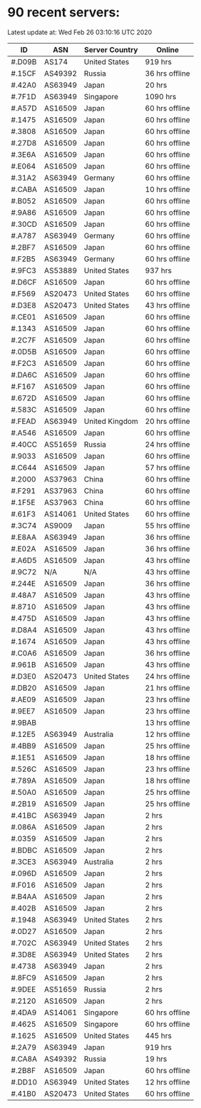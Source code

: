 # 90 recent servers:

Latest update at: Wed Feb 26 03:10:16 UTC 2020

| ID | ASN | Server Country | Online |
| -- | --- | -------------- | ------ |
| #.D09B | AS174 | United States | 919 hrs |
| #.15CF | AS49392 | Russia | 36 hrs offline |
| #.42A0 | AS63949 | Japan | 20 hrs |
| #.7F1D | AS63949 | Singapore | 1090 hrs |
| #.A57D | AS16509 | Japan | 60 hrs offline |
| #.1475 | AS16509 | Japan | 60 hrs offline |
| #.3808 | AS16509 | Japan | 60 hrs offline |
| #.27D8 | AS16509 | Japan | 60 hrs offline |
| #.3E6A | AS16509 | Japan | 60 hrs offline |
| #.E064 | AS16509 | Japan | 60 hrs offline |
| #.31A2 | AS63949 | Germany | 60 hrs offline |
| #.CABA | AS16509 | Japan | 10 hrs offline |
| #.B052 | AS16509 | Japan | 60 hrs offline |
| #.9A86 | AS16509 | Japan | 60 hrs offline |
| #.30CD | AS16509 | Japan | 60 hrs offline |
| #.A787 | AS63949 | Germany | 60 hrs offline |
| #.2BF7 | AS16509 | Japan | 60 hrs offline |
| #.F2B5 | AS63949 | Germany | 60 hrs offline |
| #.9FC3 | AS53889 | United States | 937 hrs |
| #.D6CF | AS16509 | Japan | 60 hrs offline |
| #.F569 | AS20473 | United States | 60 hrs offline |
| #.D3E8 | AS20473 | United States | 43 hrs offline |
| #.CE01 | AS16509 | Japan | 60 hrs offline |
| #.1343 | AS16509 | Japan | 60 hrs offline |
| #.2C7F | AS16509 | Japan | 60 hrs offline |
| #.0D5B | AS16509 | Japan | 60 hrs offline |
| #.F2C3 | AS16509 | Japan | 60 hrs offline |
| #.DA6C | AS16509 | Japan | 60 hrs offline |
| #.F167 | AS16509 | Japan | 60 hrs offline |
| #.672D | AS16509 | Japan | 60 hrs offline |
| #.583C | AS16509 | Japan | 60 hrs offline |
| #.FEAD | AS63949 | United Kingdom | 20 hrs offline |
| #.A546 | AS16509 | Japan | 60 hrs offline |
| #.40CC | AS51659 | Russia | 24 hrs offline |
| #.9033 | AS16509 | Japan | 60 hrs offline |
| #.C644 | AS16509 | Japan | 57 hrs offline |
| #.2000 | AS37963 | China | 60 hrs offline |
| #.F291 | AS37963 | China | 60 hrs offline |
| #.1F5E | AS37963 | China | 60 hrs offline |
| #.61F3 | AS14061 | United States | 60 hrs offline |
| #.3C74 | AS9009 | Japan | 55 hrs offline |
| #.E8AA | AS63949 | Japan | 36 hrs offline |
| #.E02A | AS16509 | Japan | 36 hrs offline |
| #.A6D5 | AS16509 | Japan | 43 hrs offline |
| #.9C72 | N/A | N/A | 43 hrs offline |
| #.244E | AS16509 | Japan | 36 hrs offline |
| #.48A7 | AS16509 | Japan | 43 hrs offline |
| #.8710 | AS16509 | Japan | 43 hrs offline |
| #.475D | AS16509 | Japan | 43 hrs offline |
| #.D8A4 | AS16509 | Japan | 43 hrs offline |
| #.1674 | AS16509 | Japan | 43 hrs offline |
| #.C0A6 | AS16509 | Japan | 36 hrs offline |
| #.961B | AS16509 | Japan | 43 hrs offline |
| #.D3E0 | AS20473 | United States | 24 hrs offline |
| #.DB20 | AS16509 | Japan | 21 hrs offline |
| #.AE09 | AS16509 | Japan | 23 hrs offline |
| #.9EE7 | AS16509 | Japan | 23 hrs offline |
| #.9BAB |  |  | 13 hrs offline |
| #.12E5 | AS63949 | Australia | 12 hrs offline |
| #.4BB9 | AS16509 | Japan | 25 hrs offline |
| #.1E51 | AS16509 | Japan | 18 hrs offline |
| #.526C | AS16509 | Japan | 23 hrs offline |
| #.789A | AS16509 | Japan | 18 hrs offline |
| #.50A0 | AS16509 | Japan | 25 hrs offline |
| #.2B19 | AS16509 | Japan | 25 hrs offline |
| #.41BC | AS63949 | Japan | 2 hrs |
| #.086A | AS16509 | Japan | 2 hrs |
| #.0359 | AS16509 | Japan | 2 hrs |
| #.BDBC | AS16509 | Japan | 2 hrs |
| #.3CE3 | AS63949 | Australia | 2 hrs |
| #.096D | AS16509 | Japan | 2 hrs |
| #.F016 | AS16509 | Japan | 2 hrs |
| #.B4AA | AS16509 | Japan | 2 hrs |
| #.402B | AS16509 | Japan | 2 hrs |
| #.1948 | AS63949 | United States | 2 hrs |
| #.0D27 | AS16509 | Japan | 2 hrs |
| #.702C | AS63949 | United States | 2 hrs |
| #.3D8E | AS63949 | United States | 2 hrs |
| #.4738 | AS63949 | Japan | 2 hrs |
| #.8FC9 | AS16509 | Japan | 2 hrs |
| #.9DEE | AS51659 | Russia | 2 hrs |
| #.2120 | AS16509 | Japan | 2 hrs |
| #.4DA9 | AS14061 | Singapore | 60 hrs offline |
| #.4625 | AS16509 | Singapore | 60 hrs offline |
| #.1625 | AS16509 | United States | 445 hrs |
| #.2A79 | AS63949 | Japan | 919 hrs |
| #.CA8A | AS49392 | Russia | 19 hrs |
| #.2B8F | AS16509 | Japan | 60 hrs offline |
| #.DD10 | AS63949 | United States | 12 hrs offline |
| #.41B0 | AS20473 | United States | 60 hrs offline |

